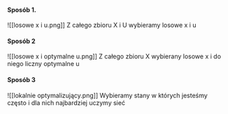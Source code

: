 #### Sposób 1.
![[losowe x i u.png]]
Z całego zbioru X i U wybieramy losowe x i u
#### Sposób 2
![[losowe x i optymalne u.png]]
Z całego zbioru X wybierany losowe x i do niego liczny optymalne u
#### Sposób 3
![[lokalnie optymalizujący.png]]
Wybieramy stany w których jesteśmy często i dla nich najbardziej uczymy sieć 